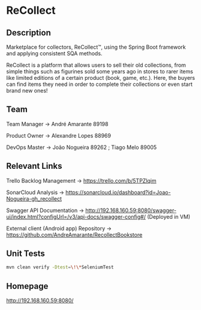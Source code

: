 # ReCollect

## Description

Marketplace for collectors, ReCollect™️, using the Spring Boot framework and applying consistent SQA methods.

ReCollect is a platform that allows users to sell their old collections, from simple things such as figurines sold some years ago in stores to rarer items like limited editions of a certain product (book, game, etc.). Here, the buyers can find items they need in order to complete their collections or even start brand new ones!

## Team

Team Manager ->  André Amarante 89198

Product Owner -> Alexandre Lopes 88969

DevOps Master -> João Nogueira 89262 ; Tiago Melo 89005

## Relevant Links

Trello Backlog Management -> <https://trello.com/b/5TPZlqim>

SonarCloud Analysis -> <https://sonarcloud.io/dashboard?id=Joao-Nogueira-gh_recollect>

Swagger API Documentation -> <http://192.168.160.59:8080/swagger-ui/index.html?configUrl=/v3/api-docs/swagger-config#/> (Deployed in VM)

External client (Android app) Repository -> https://github.com/AndreAmarante/RecollectBookstore

## Unit Tests

```bash
mvn clean verify -Dtest=\!\*SeleniumTest
```

## Homepage

<http://192.168.160.59:8080/>

